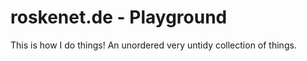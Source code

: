 # roskenet.de - Playground

This is how I do things!
An unordered very untidy collection of things.

